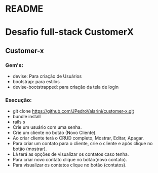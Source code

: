 # README

# Desafio full-stack CustomerX

## Customer-x

### Gem's:

  - devise: Para criação de Usuários
  - bootstrap: para estilos
  - devise-bootstrapped: para criação da tela de login

### Execução:

  - git clone https://github.com/JPedroValarini/customer-x.git
  - bundle install
  - rails s
  - Crie um usuário com uma senha.
  - Crie um cliente no botão (Novo Cliente).
  - Ao criar cliente terá o CRUD completo, Mostrar, Editar, Apagar.
  - Para criar um contato para o cliente, crie o cliente e após clique no botão (mostrar).
  - Lá terá as opções de visualizar os contatos caso tenha.
  - Para criar novo contato clique no botão(novo contato).
  - Para visualizar os contatos clique no botão (contatos).
